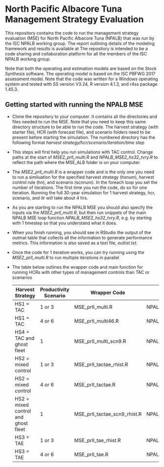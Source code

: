 # North Pacific Albacore Tuna Management Strategy Evaluation

This repository contains the code to run the management strategy
evaluation (MSE) for North Pacific Albacore Tuna (NPALB) that was run by the ISC NPALB working group. 
The report outlining details of the modeling framework and results is available at
The repository is intended to be a code sharing and collaboration platform for all the
members of the ISC NPALB working group.

Note that both the operating and estimation models are based on the
Stock Synthesis software. The operating model is based on the ISC PBFWG
2017 assessment model. Note that the code was written
for a Windows operating system and tested with SS version V3.24, R
version 4.1.3, and r4ss package 1.45.3.

## Getting started with running the NPALB MSE

-   Clone the repository to your computer. It contains all the directories
    and files needed to run the MSE. Note that you need to keep this same directory
    structure to be able to run the code. The harvest strategy (with starter file),
    HCR (with forecast file), and scenario folders need to be present before starting the simulation.
    The numbered directory has the following format
    *harvest strategy/hcr/scenario/iteration/time step*
-   This steps will first help you run simulations with TAC control.
    Change paths at the start of *MSE2_prll_multi.R* and *NPALB_MSE2_hs32_tvry.R* to
    reflect the path where the MSE_ALB folder is on your computer.
-   The *MSE2_prll_multi.R* is a wrapper code and is the only one you need to run a similuation for the
    specified harvest strategy (hsnum), harvest control rule (hn), and scenario (scnnum). 
    In the foreach loop you set the number of iterations. The first time you run the code, do so for one
    iteration. Running the full 30-year simulation for 1 harvest strategy, hcr, scenario, and itr will
    take about 4 hrs.
-   As you are starting to run the NPALB MSE you should also specify the inputs via the *MSE2_prll_multi.R*,
    but then run snippets of the main NPALB MSE loop function *NPALB_MSE2_hs32_tvry.R*, e.g. by starting with 1 timestep
    so that you understand what it does.
-   When you finish running, you should see in RStudio the output of the
    outmat table that collects all the information to generate
    performance metrics. This information is also saved as a text file,
    *outlist.txt*.
-   Once the code for 1 iteration works, you can try running using the *MSE2_prll_multi.R* to run multiple iterations in parallel
-   The table below outlines the wrapper code and main function for running HCRs with other types of management controls than TAC
    or scenarios

    Harvest Strategy | Productivity Scenario | Wrapper Code | MSE Loop Function
    --- | --- | --- | ---
    HS1 = TAC | 1 or 3 | MSE_prll_multi.R | NPALB_MSE_hs32_tvry.R
    HS1 = TAC | 4 or 6 | MSE_prll_multi46.R | NPALB_MSE_hs3_tvry.R
    HS4 = TAC and ghost fleet | 1 | MSE_prll_multi_scn9.R | NPALB_MSE_hs3_tvry_scn9.R
    HS2 = mixed control | 1 or 3 | MSE_prll_tactae_rhist.R | NPALB_MSE_hs3_tvry_tactae_rhist.R
    HS2 = mixed control | 4 or 6 | MSE_prll_tactae.R | NPALB_MSE_hs3_tvry_tactae.R
    HS2 = mixed control and ghost fleet | 1 | MSE_prll_tactae_scn9_rhist.R | NPALB_MSE2_hs3_tvry_scn9tactae_rhist.R
    HS3 = TAE | 1 or 3 | MSE_prll_tae_rhist.R | NPALB_MSE_hs3_tvry_tae_rhist.R
    HS3 = TAE | 4 or 6 | MSE_prll_tae.R | NPALB_MSE_hs3_tvry_tae.R






